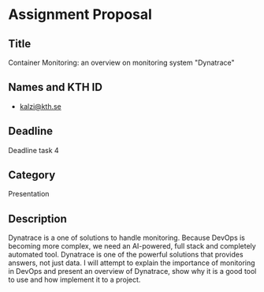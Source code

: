 # Assignment Proposal

## Title

Container Monitoring: an overview on monitoring system "Dynatrace" 

## Names and KTH ID

  - kalzi@kth.se 

## Deadline

Deadline task 4

## Category

Presentation

## Description

Dynatrace is a one of solutions to handle monitoring. Because DevOps is becoming more complex, we need an AI-powered, 
full stack and completely automated tool. Dynatrace is one of the powerful solutions that provides answers, not just data.
I will attempt to explain the importance of monitoring in DevOps and present an overview of Dynatrace, show why 
it is a good tool to use and how implement it to a project.
